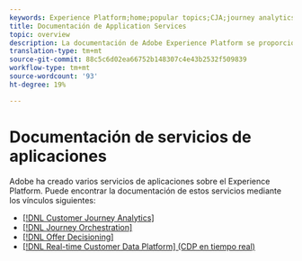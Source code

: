 ```yaml
---
keywords: Experience Platform;home;popular topics;CJA;journey analytics;customer journey analytics;campaign orchestration;orchestration;customer journey;journey;journey orchestration;capability;workflow
title: Documentación de Application Services
topic: overview
description: La documentación de Adobe Experience Platform se proporciona en varios formatos, como descripciones generales, tutoriales y guías tanto para la interfaz de usuario como para la API. A continuación se ofrece una breve descripción de los tipos de documentación más comunes disponibles para los servicios de Experience Platform.
translation-type: tm+mt
source-git-commit: 88c5c6d02ea66752b148307c4e43b2532f509839
workflow-type: tm+mt
source-wordcount: '93'
ht-degree: 19%

---
```



# Documentación de servicios de aplicaciones

Adobe ha creado varios servicios de aplicaciones sobre el Experience Platform. Puede encontrar la documentación de estos servicios mediante los vínculos siguientes:

* [[!DNL Customer Journey Analytics]](https://docs.adobe.com/content/help/es-ES/analytics-platform/using/cja-landing.html)
* [[!DNL Journey Orchestration]](https://docs.adobe.com/content/help/es-ES/journeys/using/journey-orchestration-home.html)
* [[!DNL Offer Decisioning]](https://docs.adobe.com/content/help/en/offer-decisioning/using/offer-decisioning-home.html)
* [[!DNL Real-time Customer Data Platform] (CDP en tiempo real)](../rtcdp/overview.md)